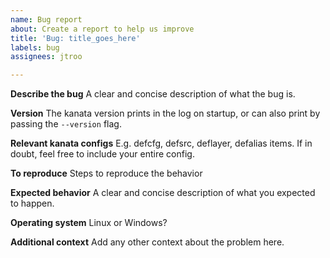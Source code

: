 ```yaml
---
name: Bug report
about: Create a report to help us improve
title: 'Bug: title_goes_here'
labels: bug
assignees: jtroo

---
```


**Describe the bug**
A clear and concise description of what the bug is.

**Version**
The kanata version prints in the log on startup, or can also print by passing the `--version` flag.

**Relevant kanata configs**
E.g. defcfg, defsrc, deflayer, defalias items. If in doubt, feel free to include your entire config.

**To reproduce**
Steps to reproduce the behavior

**Expected behavior**
A clear and concise description of what you expected to happen.

**Operating system**
Linux or Windows?

**Additional context**
Add any other context about the problem here.
